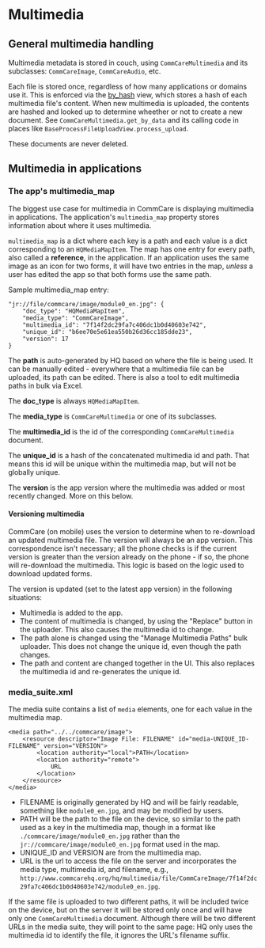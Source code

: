 # Multimedia

## General multimedia handling

Multimedia metadata is stored in couch, using `CommCareMultimedia` and its subclasses: `CommCareImage`, `CommCareAudio`, etc.

Each file is stored once, regardless of how many applications or domains use it. This is enforced via the [by_hash](https://github.com/dimagi/commcare-hq/blob/master/corehq/apps/hqmedia/_design/views/by_hash/map.js) view, which stores a hash of each multimedia file's content. When new multimedia is uploaded, the contents are hashed and looked up to determine wheether or not to create a new document. See `CommCareMultimedia.get_by_data` and its calling code in places like `BaseProcessFileUploadView.process_upload`.

These documents are never deleted.

## Multimedia in applications

### The app's multimedia_map

The biggest use case for multimedia in CommCare is displaying multimedia in applications. The application's `multimedia_map` property stores information about where it uses multimedia.

`multimedia_map` is a dict where each key is a path and each value is a dict corresponding to an `HQMediaMapItem`. The map has one entry for every path, also called a **reference**, in the application. If an application uses the same image as an icon for two forms, it will have two entries in the map, *unless* a user has edited the app so that both forms use the same path.

Sample multimedia_map entry:

```
"jr://file/commcare/image/module0_en.jpg": {
    "doc_type": "HQMediaMapItem",
    "media_type": "CommCareImage",
    "multimedia_id": "7f14f2dc29fa7c406dc1b0d40603e742",
    "unique_id": "b6ee70e5e61ea550b26d36cc185dde23",
    "version": 17
}
```

The **path** is auto-generated by HQ based on where the file is being used. It can be manually edited - everywhere that a multimedia file can be uploaded, its path can be edited. There is also a tool to edit multimedia paths in bulk via Excel.

The **doc_type** is always `HQMediaMapItem`.

The **media_type** is `CommCareMultimedia` or one of its subclasses.

The **multimedia_id** is the id of the corresponding `CommCareMultimedia` document.

The **unique_id** is a hash of the concatenated multimedia id and path. That means this id will be unique within the multimedia map, but will not be globally unique.

The **version** is the app version where the multimedia was added or most recently changed. More on this below.

#### Versioning multimedia

CommCare (on mobile) uses the version to determine when to re-download an updated multimedia file.  The version will always be an app version. This correspondence isn't necessary; all the phone checks is if the current version is greater than the version already on the phone - if so, the phone will re-download the multimedia. This logic is based on the logic used to download updated forms.

The version is updated (set to the latest app version) in the following situations:
- Multimedia is added to the app.
- The content of multimedia is changed, by using the "Replace" button in the uploader. This also causes the multimedia id to change.
- The path alone is changed using the "Manage Multimedia Paths" bulk uploader. This does not change the unique id, even though the path changes.
- The path and content are changed together in the UI. This also replaces the multimedia id and re-generates the unique id.


### media_suite.xml

The media suite contains a list of `media` elements, one for each value in the multimedia map.

```
<media path="../../commcare/image">
    <resource descriptor="Image File: FILENAME" id="media-UNIQUE_ID-FILENAME" version="VERSION">
        <location authority="local">PATH</location>
        <location authority="remote">
            URL
        </location>
    </resource>
</media>
```

- FILENAME is originally generated by HQ and will be fairly readable, something like `module0_en.jpg`, and may be modified by users.
- PATH will be the path to the file on the device, so similar to the path used as a key in the multimedia map, though in a format like `./commcare/image/module0_en.jpg` rather than the `jr://commcare/image/module0_en.jpg` format used in the map.
- UNIQUE_ID and VERSION are from the multimedia map.
- URL is the url to access the file on the server and incorporates the media type, multimedia id, and filename, e.g., `http://www.commcarehq.org/hq/multimedia/file/CommCareImage/7f14f2dc29fa7c406dc1b0d40603e742/module0_en.jpg`.

If the same file is uploaded to two different paths, it will be included twice on the device, but on the server it will be stored only once and will have only one `CommCareMultimedia` document. Although there will be two different URLs in the media suite, they will point to the same page: HQ only uses the multimedia id to identify the file, it ignores the URL's filename suffix.
